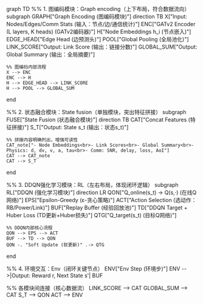 graph TD
  %% 1. 图编码模块：Graph encoding（上下布局，符合数据流向）
  subgraph GRAPH["Graph Encoding (图编码模块)"]
    direction TB
    X["Input: Nodes/Edges/Comm Stats (输入：节点/边/通信统计)"]
    ENC["GATv2 Encoder (L layers, K heads) (GATv2编码器)"]
    H["Node Embeddings h_i (节点嵌入)"]
    EDGE_HEAD["Edge Head (边预测头)"]
    POOL["Global Pooling (全局池化)"]
    LINK_SCORE["Output: Link Score (输出：链接分数)"]
    GLOBAL_SUM["Output: Global Summary (输出：全局摘要)"]
    
    %% 图编码内部流程
    X --> ENC
    ENC --> H
    H --> EDGE_HEAD --> LINK_SCORE
    H --> POOL --> GLOBAL_SUM
  end

  %% 2. 状态融合模块：State fusion（单独模块，突出特征拼接）
  subgraph FUSE["State Fusion (状态融合模块)"]
    direction TB
    CAT["Concat Features (特征拼接)"]
    S_T["Output: State s_t (输出：状态s_t)"]
    
    %% 拼接内容明确列出，增强可读性
    CAT_note["- Node Embeddings<br>- Link Scores<br>- Global Summary<br>- Physics: d, dv, v, a, tau<br>- Comm: SNR, delay, loss, AoI"]
    CAT --> CAT_note
    CAT --> S_T
  end

  %% 3. DDQN强化学习模块：RL（左右布局，体现闭环逻辑）
  subgraph RL["DDQN (强化学习模块)"]
    direction LR
    QON["Q_online(s_t) → Q(s,·) (在线Q网络)"]
    EPS["Epsilon-Greedy (ε-贪心策略)"]
    ACT["Action Selection (选动作：RB/Power/Link)"]
    BUF["Replay Buffer (经验回放池)"]
    TD["DDQN Target + Huber Loss (TD更新+Huber损失)"]
    QTG["Q_target(s_t) (目标Q网络)"]
    
    %% DDQN内部核心流程
    QON --> EPS --> ACT
    BUF --> TD --> QON
    QON -. "Soft Update (软更新)" .-> QTG
  end

  %% 4. 环境交互：Env（闭环关键节点）
  ENV["Env Step (环境步)"]
  ENV -->|Output: Reward r, Next State s'| BUF

  %% 各模块间连接（核心数据流）
  LINK_SCORE --> CAT
  GLOBAL_SUM --> CAT
  S_T --> QON
  ACT --> ENV
